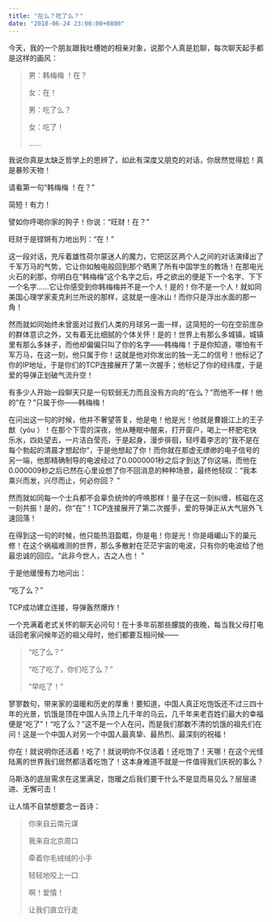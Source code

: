 ```yaml
---
title: "在么？吃了么？"
date: "2018-06-24 23:00:00+0800"
---
```


今天，我的一个朋友跟我吐槽她的相亲对象，说那个人真是尬聊，每次聊天起手都是这样的画风：

> 男：韩梅梅 ！在？
>
> 女：在！
>
> 男：吃了么？
>
> 女：吃了！
>
> ……

我说你真是太缺乏哲学上的思辨了，如此有深度又朋克的对话，你居然觉得尬！真是暴殄天物！

请看第一句“韩梅梅 ！在？”

简短！有力！

譬如你呼喝你家的狗子！你说：“旺财！在？”

旺财于是铿锵有力地出列：“在！”

这一段对话，充斥着雄性荷尔蒙迷人的魔力，它把区区两个人之间的对话演绎出了千军万马的气势，它让你如触电般回到那个晒黑了所有中国学生的教场！在那电光火石的刹那，你明白在“韩梅梅”这个名字之后，呼之欲出的便是下一个名字、下下一个名字……它让你感受到你韩梅梅并不是一个人！是的！你不是一个人！就如同美国心理学家麦克利兰所说的那样，这就是一座冰山！而你只是浮出水面的那一角！

然而就如同始终未曾面对过我们人类的月球另一面一样，这简短的一句在空前庞杂的群体意识之外，又有着无比细腻的个体关怀！是的！世界上有那么多城镇，城镇里有那么多妹子，而他却偏偏只叫了你的名字——韩梅梅！于是你知道，哪怕有千军万马，在这一刻，他只属于你！这就是他对你发出的独一无二的信号！他标记了你的IP地址，于是你们的TCP连接展开了第一次握手；他标记了你的经纬度，于是爱的导弹正划破气流升空！

有多少人开始一段聊天只是一句软弱无力而且没有方向的“在么？”而他不一样！他的“在？”只属于你——韩梅梅！

在问出这一句的时候，他并不奢望答复，他是电！他是光！他就是曹娥江上的王子猷（yóu ）！在那个下雪的深夜，他从睡眠中醒来，打开窗户，喝上一杯肥宅快乐水，四处望去，一片洁白莹亮，于是起身，漫步徘徊，轻哼着李志的“我不是在每个勃起的清晨才想起你”，于是他想起了你！而你就在那虚无缥缈的电子信号的另一端，他那精确制导的电波经过了0.0000001秒之后才到达了你这端，而他在0.000009秒之后已然在心里设想了你不回消息的种种场景，最终他轻叹：“我本乘兴而发，兴尽而止，何必你回？ ”

然而就如同每一个士兵都不会辜负统帅的呼唤那样！量子在这一刻纠缠，核磁在这一刻共振！是的，你“在”！TCP连接展开了第二次握手，爱的导弹正从大气层外飞速回落！

在得到这一句的时候，他只能热泪盈眶，你是电！你是光！你是峨嵋山下的巢元修！在这个祸福难测的世界，那么多散射在茫茫宇宙的电波，只有你的电波给了他最忠诚的回应。“此非今世人，古之人也！ ”

于是他缓慢有力地问出：

“吃了么？”

TCP成功建立连接，导弹轰然爆炸！

一个充满着老式关怀的聊天必问句！在十多年前那些朦胧的夜晚，每当我父母打电话回老家问候年迈的祖父母时，他们都要互相问候——

> “吃了么？”
>
> “吃了吃了，你们吃了么？”
>
> “早吃了！”

寥寥数句，带来家的温暖和历史的厚重！要知道，中国人真正吃饱饭还不过三四十年的光景，饥饿是顶在中国人头顶上几千年的乌云，几千年来老百姓们最大的幸福便是“吃了”！“吃了么？”这不是一个人在问，而是我们那数不清的饥饿的祖先们在问！这是一个中国人对另一个中国人最真挚、最热烈、最深刻的祝福！

你在！就说明你还活着！吃了！就说明你不仅活着！还吃饱了！天哪！在这个光怪陆离的世界我们居然都活着吃饱了！这本身难道不就是一件值得我们庆祝的事么？

马斯洛的底层需求在这里满足，饱暖之后我们要干什么不是显而易见么？层层递进、无懈可击！

让人情不自禁想要念一首诗：

> 你来自云南元谋
>
> 我来自北京周口
>
> 牵着你毛绒绒的小手
>
> 轻轻地咬上一口
>
> 啊！爱情！
>
> 让我们直立行走
